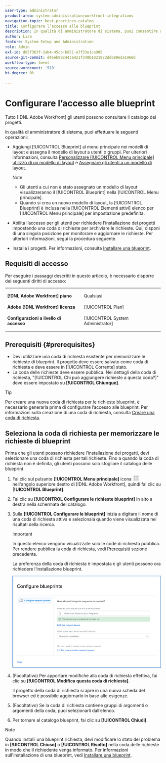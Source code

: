 ```yaml
---
user-type: administrator
product-area: system-administration;workfront-integrations
navigation-topic: best-practices-catalog
title: Configurare l’accesso alle blueprint
description: In qualità di amministratore di sistema, puoi consentire agli utenti di accedere per richiedere l’installazione dei progetti impostando una coda di richiesta per archiviare le richieste. Qui, disponi di una singola posizione per monitorare e aggiornare le richieste.
author: Lisa
feature: System Setup and Administration
role: Admin
exl-id: d85f363f-2ab4-45cb-b851-a7f33e1ca905
source-git-commit: d46eb98c443a421f340b1021972ddb89eda1966b
workflow-type: tm+mt
source-wordcount: '510'
ht-degree: 0%

---
```


# Configurare l’accesso alle blueprint

Tutto [!DNL Adobe Workfront] gli utenti possono consultare il catalogo dei progetti.

In qualità di amministratore di sistema, puoi effettuare le seguenti operazioni:

* Aggiungi [!UICONTROL Blueprint] al menu principale nei modelli di layout e assegna il modello di layout a utenti o gruppi. Per ulteriori informazioni, consulta [Personalizzare [!UICONTROL Menu principale] utilizzo di un modello di layout](/help/quicksilver/administration-and-setup/customize-workfront/use-layout-templates/customize-main-menu.md) e [Assegnare gli utenti a un modello di layout](/help/quicksilver/administration-and-setup/customize-workfront/use-layout-templates/assign-users-to-layout-template.md).

   >[!NOTE]
   >
   >* Gli utenti a cui non è stato assegnato un modello di layout visualizzeranno il [!UICONTROL Blueprint] nella [!UICONTROL Menu principale].
   >* Quando si crea un nuovo modello di layout, la [!UICONTROL Blueprint] è inclusa nella [!UICONTROL Elementi attivi] elenco per [!UICONTROL Menu principale] per impostazione predefinita.



* Abilita l’accesso per gli utenti per richiedere l’installazione dei progetti impostando una coda di richieste per archiviare le richieste. Qui, disponi di una singola posizione per monitorare e aggiornare le richieste. Per ulteriori informazioni, segui la procedura seguente.
* Installa i progetti. Per informazioni, consulta [Installare una blueprint](../../administration-and-setup/blueprints/blueprints-install.md).

## Requisiti di accesso

Per eseguire i passaggi descritti in questo articolo, è necessario disporre dei seguenti diritti di accesso:

<table style="table-layout:auto"> 
 <col> 
 <col> 
 <tbody> 
  <tr> 
   <td role="rowheader"><strong>[!DNL Adobe Workfront] piano</strong></td> 
   <td> <p> Qualsiasi</p> </td> 
  </tr> 
  <tr> 
   <td role="rowheader"><strong>Adobe [!DNL Workfront] licenza</strong></td> 
   <td>[!UICONTROL Plan]</td> 
  </tr> 
  <tr> 
   <td role="rowheader"><strong>Configurazioni a livello di accesso</strong></td> 
   <td> <p>[!UICONTROL System Administrator]</p> </td> 
  </tr> 
 </tbody> 
</table>

## Prerequisiti {#prerequisites}

* Devi utilizzare una coda di richiesta esistente per memorizzare le richieste di blueprint. Il progetto deve essere salvato come coda di richiesta e deve essere in [!UICONTROL Corrente] stato.
* La coda delle richieste deve essere pubblica. Nei dettagli della coda di richiesta, &quot;[!UICONTROL Chi può aggiungere richieste a questa coda?]&quot; deve essere impostato su **[!UICONTROL Chiunque]**.

>[!TIP]
>
>Per creare una nuova coda di richiesta per le richieste blueprint, è necessario generarla prima di configurare l’accesso alle blueprint. Per informazioni sulla creazione di una coda di richiesta, consulta [Creare una coda di richiesta](../../manage-work/requests/create-and-manage-request-queues/create-request-queue.md).

## Seleziona la coda di richiesta per memorizzare le richieste di blueprint

Prima che gli utenti possano richiedere l’installazione dei progetti, devi selezionare una coda di richiesta per tali richieste. Fino a quando la coda di richiesta non è definita, gli utenti possono solo sfogliare il catalogo delle blueprint.

1. Fai clic sul pulsante **[!UICONTROL Menu principale]** icona ![](assets/main-menu-icon.png) nell&#39;angolo superiore destro di [!DNL Adobe Workfront], quindi fai clic su **[!UICONTROL Blueprint]**.
1. Fai clic su **[!UICONTROL Configurare le richieste blueprint]** in alto a destra nella schermata del catalogo.

   <!--
   <li value="3" data-mc-conditions="QuicksilverOrClassic.Draft mode"> <p>In the <strong>Configure blueprints</strong> dialog, ensure that the <strong>Configure request queues</strong> tab is selected.</p> </li>
   -->

1. Sulla **[!UICONTROL Configurare le blueprint]** inizia a digitare il nome di una coda di richiesta attiva e selezionala quando viene visualizzata nei risultati della ricerca.

   >[!IMPORTANT]
   >
   >In questo elenco vengono visualizzate solo le code di richiesta pubblica. Per rendere pubblica la coda di richiesta, vedi [Prerequisiti](#prerequisites) sezione precedente.

   La preferenza della coda di richiesta è impostata e gli utenti possono ora richiedere l’installazione blueprint.

   ![Configurare la coda di richiesta](assets/Blueprints_access_setup_request_queue.png)

1. (Facoltativo) Per apportare modifiche alla coda di richiesta effettiva, fai clic su **[!UICONTROL Modifica questa coda di richiesta]**.

   Il progetto della coda di richiesta si apre in una nuova scheda del browser ed è possibile aggiornarlo in base alle esigenze.

1. (Facoltativo) Se la coda di richiesta contiene gruppi di argomenti o argomenti della coda, puoi selezionarli dall’elenco.
1. Per tornare al catalogo blueprint, fai clic su **[!UICONTROL Chiudi]**.

>[!NOTE]
>
>Quando installi una blueprint richiesta, devi modificare lo stato del problema in **[!UICONTROL Chiuso]** o **[!UICONTROL Risolto]** nella coda delle richieste in modo che il richiedente venga informato. Per informazioni sull&#39;installazione di una blueprint, vedi [Installare una blueprint](../../administration-and-setup/blueprints/blueprints-install.md).
